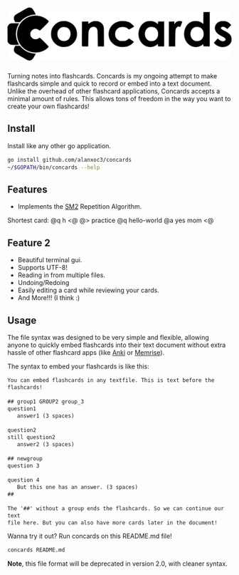 <!-- The group for all flashcards in this file: @> concards <@ -->
<!-- Below sets concards as the group. Ignoring HTML comments -->
<!-- @@> Question: Answer: --> <!-- <@ -->

<!-- @> @! --> <!-- * ## <@ -->

# <img src="logo.svg" />

Turning notes into flashcards. Concards is my ongoing attempt to make
flashcards simple and quick to record or embed into a text document. Unlike the
overhead of other flashcard applications, Concards accepts a minimal amount of
rules. This allows tons of freedom in the way you want to create your own
flashcards!

## Install
Install like any other go application.
``` bash
go install github.com/alanxoc3/concards
~/$GOPATH/bin/concards --help
```
<!-- @> thing -->
## Features
* Implements the [SM2](https://www.supermemo.com/english/ol/sm2.htm) Repetition Algorithm.

Shortest card:
@q h <@
@> practice @q hello-world @a yes mom <@

<!-- @> thing @q -->
## Feature 2 <!-- @a -->
* Beautiful terminal gui. <!-- @a -->
* Supports UTF-8! <!-- @a -->
* Reading in from multiple files. <!-- @a -->
* Undoing/Redoing <!-- @a -->
* Easily editing a card while reviewing your cards. <!-- @a -->
* And More!!! (I think :) <!-- <@ -->

## Usage
The file syntax was designed to be very simple and flexible, allowing anyone to
quickly embed flashcards into their text document without extra hassle of other
flashcard apps (like [Anki](https://apps.ankiweb.net/) or
[Memrise](https://www.memrise.com/)).

The syntax to embed your flashcards is like this:

    You can embed flashcards in any textfile. This is text before the flashcards!

    ## group1 GROUP2 group_3
    question1
       answer1 (3 spaces)

    question2
    still question2
       answer2 (3 spaces)

    ## newgroup
    question 3

    question 4
       But this one has an answer. (3 spaces)
    ##

    The '##' without a group ends the flashcards. So we can continue our text
    file here. But you can also have more cards later in the document!

<!--
## concard_group
Why do you love flashcards?
	Because I wanna learn stuff!
-->

Wanna try it out? Run concards on this README.md file!
``` bash
concards README.md
```

**Note**, this file format will be deprecated in version 2.0, with cleaner syntax.
